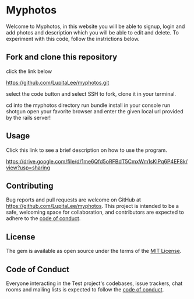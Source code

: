 # Myphotos

Welcome to Myphotos, in this website you will be able to signup, login and add photos and description which you will be able to edit and delete. To experiment with this code, follow the instrictions below.

## Fork and clone this repository
click the link below

https://github.com/LupitaLee/myphotos.git

select the code button and select SSH to fork, clone it in your terminal.

cd into the myphotos directory run bundle install in your console run shotgun open your favorite browser and enter the given local url provided by the rails server!



## Usage

Click this link to see a brief description on how to use the program.

https://drive.google.com/file/d/1me6Qfd5oRFBdT5CmxWm1sKIPq6P4EF8k/view?usp=sharing


## Contributing

Bug reports and pull requests are welcome on GitHub at https://github.com/LupitaLee/myphotos. This project is intended to be a safe, welcoming space for collaboration, and contributors are expected to adhere to the [code of conduct](https://github.com/LupitaLee/myphotos/blob/master/CODE_OF_CONDUCT.md).

## License

The gem is available as open source under the terms of the [MIT License](https://opensource.org/licenses/MIT).

## Code of Conduct

Everyone interacting in the Test project's codebases, issue trackers, chat rooms and mailing lists is expected to follow the [code of conduct](https://github.com/LupitaLee/myphotos/blob/master/CODE_OF_CONDUCT.md).
